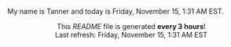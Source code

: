 My name is Tanner and today is Friday, November 15, 1:31 AM EST.

<p align="center">This <i>README</i> file is generated <b>every 3 hours</b>!</br>Last refresh: Friday, November 15, 1:31 AM EST<br /></p>
